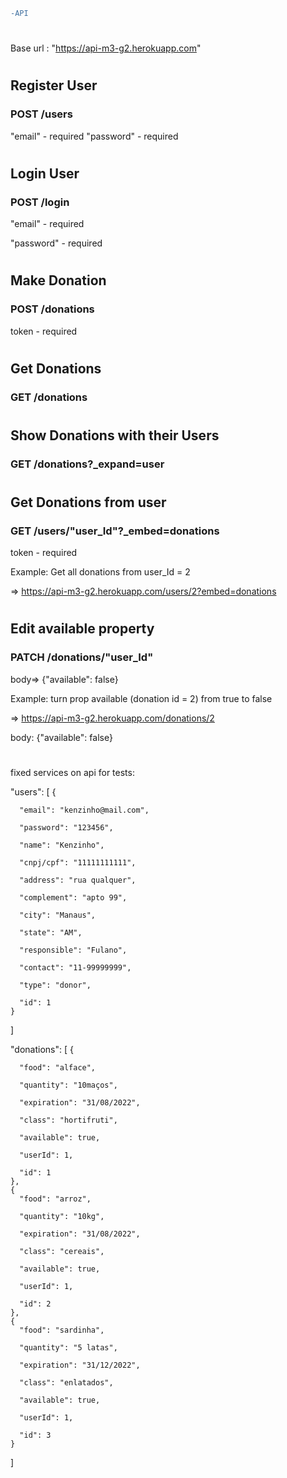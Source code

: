 ```diff
-API
```

#

Base url : "https://api-m3-g2.herokuapp.com"

#

## Register User

### POST /users

"email" - required
"password" - required

#

## Login User

### POST /login

"email" - required

"password" - required

#

## Make Donation

### POST /donations

token - required

#

## Get Donations

### GET /donations

#

## Show Donations with their Users

### GET /donations?\_expand=user

#

## Get Donations from user

### GET /users/"user_Id"?\_embed=donations

token - required

Example: Get all donations from user_Id = 2

=> https://api-m3-g2.herokuapp.com/users/2?embed=donations

#

## Edit available property

### PATCH /donations/"user_Id"

body=> {"available": false}

Example: turn prop available (donation id = 2) from true to false

=> https://api-m3-g2.herokuapp.com/donations/2

body: {"available": false}

#

fixed services on api for tests:

"users": [
{

      "email": "kenzinho@mail.com",

      "password": "123456",

      "name": "Kenzinho",

      "cnpj/cpf": "11111111111",

      "address": "rua qualquer",

      "complement": "apto 99",

      "city": "Manaus",

      "state": "AM",

      "responsible": "Fulano",

      "contact": "11-99999999",

      "type": "donor",

      "id": 1
    }

]

"donations": [
{

      "food": "alface",

      "quantity": "10maços",

      "expiration": "31/08/2022",

      "class": "hortifruti",

      "available": true,

      "userId": 1,

      "id": 1
    },
    {
      "food": "arroz",

      "quantity": "10kg",

      "expiration": "31/08/2022",

      "class": "cereais",

      "available": true,

      "userId": 1,

      "id": 2
    },
    {
      "food": "sardinha",

      "quantity": "5 latas",

      "expiration": "31/12/2022",

      "class": "enlatados",

      "available": true,

      "userId": 1,

      "id": 3
    }

]
